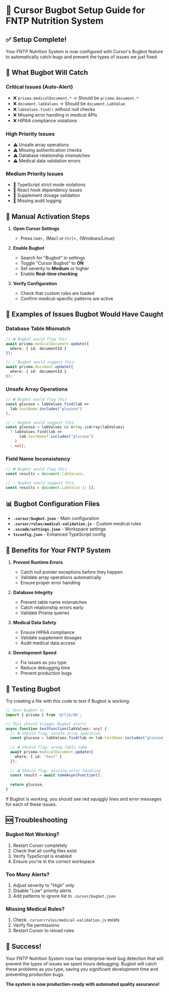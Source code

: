 # 🐛 Cursor Bugbot Setup Guide for FNTP Nutrition System

## ✅ Setup Complete!

Your FNTP Nutrition System is now configured with Cursor's Bugbot feature to automatically catch bugs and prevent the types of issues we just fixed.

## 🎯 What Bugbot Will Catch

### **Critical Issues (Auto-Alert)**
- ❌ `prisma.medicalDocument.*` → Should be `prisma.document.*`
- ❌ `document.labValues` → Should be `document.LabValue`
- ❌ `labValues.find()` without null checks
- ❌ Missing error handling in medical APIs
- ❌ HIPAA compliance violations

### **High Priority Issues**
- ⚠️ Unsafe array operations
- ⚠️ Missing authentication checks
- ⚠️ Database relationship mismatches
- ⚠️ Medical data validation errors

### **Medium Priority Issues**
- 📝 TypeScript strict mode violations
- 📝 React hook dependency issues
- 📝 Supplement dosage validation
- 📝 Missing audit logging

## 🔧 Manual Activation Steps

1. **Open Cursor Settings**
   - Press `Cmd+,` (Mac) or `Ctrl+,` (Windows/Linux)

2. **Enable Bugbot**
   - Search for "Bugbot" in settings
   - Toggle "Cursor Bugbot" to **ON**
   - Set severity to **Medium** or higher
   - Enable **Real-time checking**

3. **Verify Configuration**
   - Check that custom rules are loaded
   - Confirm medical-specific patterns are active

## 🚨 Examples of Issues Bugbot Would Have Caught

### **Database Table Mismatch**
```typescript
// ❌ Bugbot would flag this
await prisma.medicalDocument.update({
  where: { id: documentId }
});

// ✅ Bugbot would suggest this
await prisma.document.update({
  where: { id: documentId }
});
```

### **Unsafe Array Operations**
```typescript
// ❌ Bugbot would flag this
const glucose = labValues.find(lab => 
  lab.testName.includes("glucose")
);

// ✅ Bugbot would suggest this
const glucose = labValues && Array.isArray(labValues) 
  ? labValues.find(lab => 
      lab.testName?.includes("glucose")
    )
  : null;
```

### **Field Name Inconsistency**
```typescript
// ❌ Bugbot would flag this
const results = document.labValues;

// ✅ Bugbot would suggest this
const results = document.LabValue || [];
```

## 📊 Bugbot Configuration Files

- **`.cursor/bugbot.json`** - Main configuration
- **`.cursor/rules/medical-validation.js`** - Custom medical rules
- **`.vscode/settings.json`** - Workspace settings
- **`tsconfig.json`** - Enhanced TypeScript config

## 🎯 Benefits for Your FNTP System

1. **Prevent Runtime Errors**
   - Catch null pointer exceptions before they happen
   - Validate array operations automatically
   - Ensure proper error handling

2. **Database Integrity**
   - Prevent table name mismatches
   - Catch relationship errors early
   - Validate Prisma queries

3. **Medical Data Safety**
   - Ensure HIPAA compliance
   - Validate supplement dosages
   - Audit medical data access

4. **Development Speed**
   - Fix issues as you type
   - Reduce debugging time
   - Prevent production bugs

## 🔄 Testing Bugbot

Try creating a file with this code to test if Bugbot is working:

```typescript
// test-bugbot.ts
import { prisma } from '@/lib/db';

// This should trigger Bugbot alerts
async function testFunction(labValues: any) {
  // ❌ Should flag: unsafe array operation
  const glucose = labValues.find(lab => lab.testName.includes("glucose"));
  
  // ❌ Should flag: wrong table name
  await prisma.medicalDocument.update({
    where: { id: "test" }
  });
  
  // ❌ Should flag: missing error handling
  const result = await someAsyncFunction();
  
  return glucose;
}
```

If Bugbot is working, you should see red squiggly lines and error messages for each of these issues.

## 🆘 Troubleshooting

### **Bugbot Not Working?**
1. Restart Cursor completely
2. Check that all config files exist
3. Verify TypeScript is enabled
4. Ensure you're in the correct workspace

### **Too Many Alerts?**
1. Adjust severity to "High" only
2. Disable "Low" priority alerts
3. Add patterns to ignore list in `.cursor/bugbot.json`

### **Missing Medical Rules?**
1. Check `.cursor/rules/medical-validation.js` exists
2. Verify file permissions
3. Restart Cursor to reload rules

## 🎉 Success!

Your FNTP Nutrition System now has enterprise-level bug detection that will prevent the types of issues we spent hours debugging. Bugbot will catch these problems as you type, saving you significant development time and preventing production bugs.

**The system is now production-ready with automated quality assurance!**

